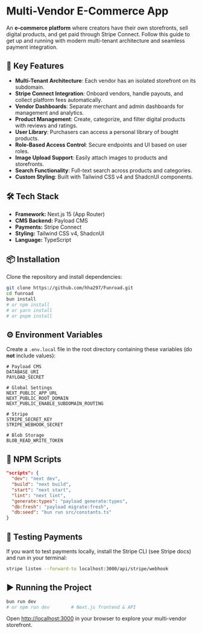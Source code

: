 # Multi-Vendor E-Commerce App

An **e-commerce platform** where creators have their own storefronts, sell digital products, and get paid through Stripe Connect. Follow this guide to get up and running with modern multi-tenant architecture and seamless payment integration.

## 🚀 Key Features

* **Multi-Tenant Architecture**: Each vendor has an isolated storefront on its subdomain.
* **Stripe Connect Integration**: Onboard vendors, handle payouts, and collect platform fees automatically.
* **Vendor Dashboards**: Separate merchant and admin dashboards for management and analytics.
* **Product Management**: Create, categorize, and filter digital products with reviews and ratings.
* **User Library**: Purchasers can access a personal library of bought products.
* **Role-Based Access Control**: Secure endpoints and UI based on user roles.
* **Image Upload Support**: Easily attach images to products and storefronts.
* **Search Functionality**: Full-text search across products and categories.
* **Custom Styling**: Built with Tailwind CSS v4 and ShadcnUI components.

## 🛠️ Tech Stack

* **Framework:** Next.js 15 (App Router)
* **CMS Backend:** Payload CMS
* **Payments:** Stripe Connect
* **Styling:** Tailwind CSS v4, ShadcnUI
* **Language:** TypeScript

## 📦 Installation

Clone the repository and install dependencies:

```bash
git clone https://github.com/hha297/Funroad.git
cd funroad
bun install
# or npm install
# or yarn install
# or pnpm install
```

## ⚙️ Environment Variables

Create a `.env.local` file in the root directory containing these variables (do **not** include values):

```
# Payload CMS
DATABASE_URI
PAYLOAD_SECRET

# Global Settings
NEXT_PUBLIC_APP_URL
NEXT_PUBLIC_ROOT_DOMAIN
NEXT_PUBLIC_ENABLE_SUBDOMAIN_ROUTING

# Stripe
STRIPE_SECRET_KEY
STRIPE_WEBHOOK_SECRET

# Blob Storage
BLOB_READ_WRITE_TOKEN
```

## 📜 NPM Scripts

```json
"scripts": {
  "dev": "next dev",
  "build": "next build",
  "start": "next start",
  "lint": "next lint",
  "generate:types": "payload generate:types",
  "db:fresh": "payload migrate:fresh",
  "db:seed": "bun run src/constants.ts"
}
```

## 🧪 Testing Payments

If you want to test payments locally, install the Stripe CLI (see Stripe docs) and run in your terminal:

```bash
stripe listen --forward-to localhost:3000/api/stripe/webhook
```

## ▶️ Running the Project

```bash
bun run dev
# or npm run dev        # Next.js frontend & API

```

Open [http://localhost:3000](http://localhost:3000) in your browser to explore your multi-vendor storefront.
